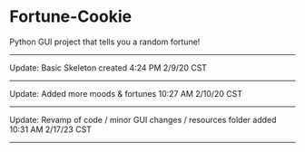 # Fortune-Cookie
Python GUI project that tells you a random fortune!

----

Update: Basic Skeleton created 4:24 PM 2/9/20 CST

----

Update: Added more moods & fortunes 10:27 AM 2/10/20 CST

----

Update: Revamp of code / minor GUI changes / resources folder added 10:31 AM 2/17/23 CST

----
